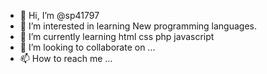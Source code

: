 - 👋 Hi, I’m @sp41797
- 👀 I’m interested in learning New programming languages.
- 🌱 I’m currently learning html css php javascript
- 💞️ I’m looking to collaborate on ...
- 📫 How to reach me ...

<!---
sp41797/sp41797 is a ✨ special ✨ repository because its `README.md` (this file) appears on your GitHub profile.
You can click the Preview link to take a look at your changes.
--->
